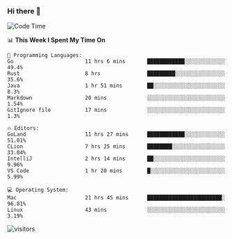 ### Hi there 👋

<!--
**CrazyCollin/crazycollin** is a ✨ _special_ ✨ repository because its `README.md` (this file) appears on your GitHub profile.

Here are some ideas to get you started:

- 🔭 I’m currently working on ...
- 🌱 I’m currently learning ...
- 👯 I’m looking to collaborate on ...
- 🤔 I’m looking for help with ...
- 💬 Ask me about ...
- 📫 How to reach me: ...
- 😄 Pronouns: ...
- ⚡ Fun fact: ...
-->

<!--START_SECTION:waka-->
![Code Time](http://img.shields.io/badge/Code%20Time-102%20hrs%2014%20mins-blue)

📊 **This Week I Spent My Time On** 

```text
💬 Programming Languages: 
Go                       11 hrs 6 mins       ████████████░░░░░░░░░░░░░   49.4% 
Rust                     8 hrs               █████████░░░░░░░░░░░░░░░░   35.6% 
Java                     1 hr 51 mins        ██░░░░░░░░░░░░░░░░░░░░░░░   8.3% 
Markdown                 20 mins             ░░░░░░░░░░░░░░░░░░░░░░░░░   1.54% 
GitIgnore file           17 mins             ░░░░░░░░░░░░░░░░░░░░░░░░░   1.3%

🔥 Editors: 
GoLand                   11 hrs 27 mins      ████████████░░░░░░░░░░░░░   51.01% 
CLion                    7 hrs 25 mins       ████████░░░░░░░░░░░░░░░░░   33.04% 
IntelliJ                 2 hrs 14 mins       ██░░░░░░░░░░░░░░░░░░░░░░░   9.96% 
VS Code                  1 hr 20 mins        █░░░░░░░░░░░░░░░░░░░░░░░░   5.99%

💻 Operating System: 
Mac                      21 hrs 45 mins      ████████████████████████░   96.81% 
Linux                    43 mins             ░░░░░░░░░░░░░░░░░░░░░░░░░   3.19%

```


<!--END_SECTION:waka-->


![visitors](https://visitor-badge.glitch.me/badge?page_id=crazycollin.crazycollin&left_color=green&right_color=red)
